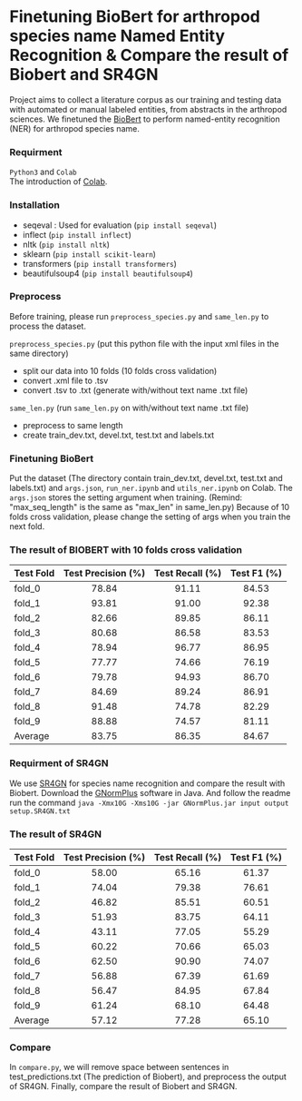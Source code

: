 # Finetuning BioBert for arthropod species name Named Entity Recognition & Compare the result of Biobert and SR4GN

Project aims to collect a literature corpus as our training and testing data with automated or manual labeled entities, from abstracts in the arthropod sciences. We finetuned the [BioBert](https://github.com/dmis-lab/biobert-pytorch) to perform named-entity recognition (NER) for arthropod species name.


### Requirment
`Python3` and `Colab`<br>
The introduction of [Colab](https://colab.research.google.com/?utm_source=scs-index#scrollTo=5fCEDCU_qrC0).

### Installation
- seqeval : Used for evaluation (`pip install seqeval`)
- inflect (`pip install inflect`)
- nltk (`pip install nltk`)
- sklearn (`pip install scikit-learn`)
- transformers (`pip install transformers`)
- beautifulsoup4 (`pip install beautifulsoup4`)

### Preprocess
Before training, please run `preprocess_species.py` and `same_len.py` to process the dataset.

`preprocess_species.py` (put this python file with the input xml files in the same directory)
- split our data into 10 folds (10 folds cross validation)
- convert .xml file to .tsv
- convert .tsv to .txt (generate with/without text name .txt file)

`same_len.py` (run `same_len.py` on with/without text name .txt file)
- preprocess to same length
- create train_dev.txt, devel.txt, test.txt and labels.txt

### Finetuning BioBert

Put the dataset (The directory contain train_dev.txt, devel.txt, test.txt and labels.txt) and `args.json`, `run_ner.ipynb` and `utils_ner.ipynb` on Colab.
The `args.json` stores the setting argument when training. (Remind: "max_seq_length" is the same as "max_len" in same_len.py) Because of 10 folds cross validation, please change the setting of args when you train the next fold.

### The result of BIOBERT with 10 folds cross validation

| Test Fold      |    Test Precision (%)   |    Test Recall (%)   |    Test F1 (%)   |
|----------------|:-----------------------:|:--------------------:|:----------------:|
| fold_0         |          78.84          |         91.11        |       84.53      |
| fold_1         |          93.81          |         91.00        |       92.38      |
| fold_2         |          82.66          |         89.85        |       86.11      |
| fold_3         |          80.68          |         86.58        |       83.53      |
| fold_4         |          78.94          |         96.77        |       86.95      |
| fold_5         |          77.77          |         74.66        |       76.19      |
| fold_6         |          79.78          |         94.93        |       86.70      |
| fold_7         |          84.69          |         89.24        |       86.91      |
| fold_8         |          91.48          |         74.78        |       82.29      |
| fold_9         |          88.88          |         74.57        |       81.11      |
| Average        |          83.75          |         86.35        |       84.67      |

### Requirment of SR4GN
We use [SR4GN](https://www.ncbi.nlm.nih.gov/research/bionlp/Tools/sr4gn/) for species name recognition and compare the result with Biobert.
Download the [GNormPlus](https://www.ncbi.nlm.nih.gov/research/bionlp/Tools/gnormplus/) software in Java. And follow the readme run the command `java -Xmx10G -Xms10G -jar GNormPlus.jar input output setup.SR4GN.txt`

### The result of SR4GN

| Test Fold      |    Test Precision (%)   |    Test Recall (%)   |    Test F1 (%)   |
|----------------|:-----------------------:|:--------------------:|:----------------:|
| fold_0         |          58.00          |         65.16        |       61.37      |
| fold_1         |          74.04          |         79.38        |       76.61      |
| fold_2         |          46.82          |         85.51        |       60.51      |
| fold_3         |          51.93          |         83.75        |       64.11      |
| fold_4         |          43.11          |         77.05        |       55.29      |
| fold_5         |          60.22          |         70.66        |       65.03      |
| fold_6         |          62.50          |         90.90        |       74.07      |
| fold_7         |          56.88          |         67.39        |       61.69      |
| fold_8         |          56.47          |         84.95        |       67.84      |
| fold_9         |          61.24          |         68.10        |       64.48      |
| Average        |          57.12          |         77.28        |       65.10      |

### Compare
In `compare.py`, we will remove space between sentences in test_predictions.txt (The prediction of Biobert), and preprocess the output of SR4GN. Finally, compare the result of Biobert and SR4GN.